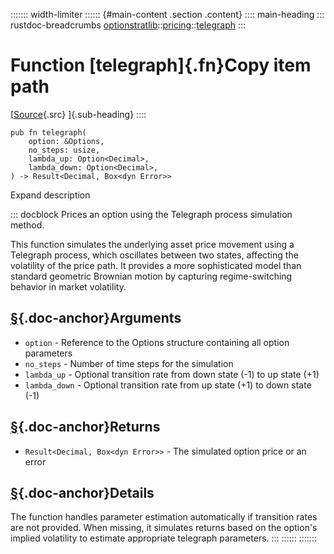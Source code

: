 ::::::: width-limiter
:::::: {#main-content .section .content}
:::: main-heading
::: rustdoc-breadcrumbs
[optionstratlib](../../index.html)::[pricing](../index.html)::[telegraph](index.html)
:::

# Function [telegraph]{.fn}Copy item path

[[Source](../../../src/optionstratlib/pricing/telegraph.rs.html#280-331){.src}
]{.sub-heading}
::::

``` {.rust .item-decl}
pub fn telegraph(
    option: &Options,
    no_steps: usize,
    lambda_up: Option<Decimal>,
    lambda_down: Option<Decimal>,
) -> Result<Decimal, Box<dyn Error>>
```

Expand description

::: docblock
Prices an option using the Telegraph process simulation method.

This function simulates the underlying asset price movement using a
Telegraph process, which oscillates between two states, affecting the
volatility of the price path. It provides a more sophisticated model
than standard geometric Brownian motion by capturing regime-switching
behavior in market volatility.

## [§](#arguments){.doc-anchor}Arguments

- `option` - Reference to the Options structure containing all option
  parameters
- `no_steps` - Number of time steps for the simulation
- `lambda_up` - Optional transition rate from down state (-1) to up
  state (+1)
- `lambda_down` - Optional transition rate from up state (+1) to down
  state (-1)

## [§](#returns){.doc-anchor}Returns

- `Result<Decimal, Box<dyn Error>>` - The simulated option price or an
  error

## [§](#details){.doc-anchor}Details

The function handles parameter estimation automatically if transition
rates are not provided. When missing, it simulates returns based on the
option's implied volatility to estimate appropriate telegraph
parameters.
:::
::::::
:::::::
